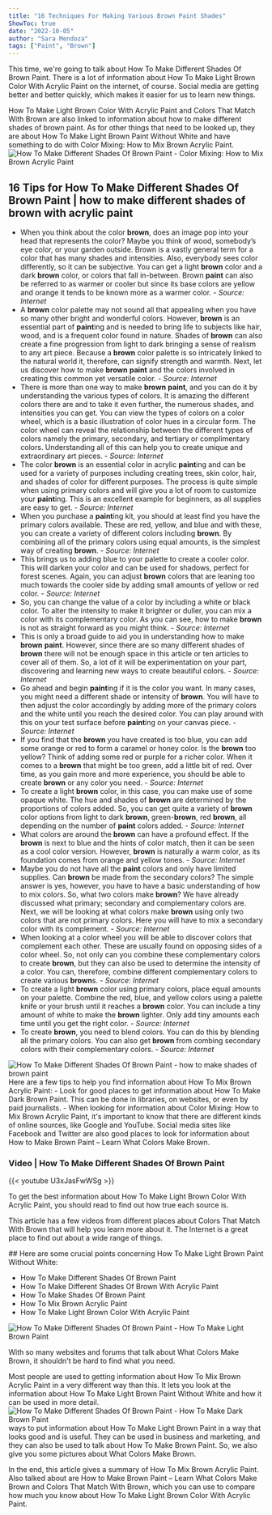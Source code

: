 ```yaml
---
title: "16 Techniques For Making Various Brown Paint Shades"
ShowToc: true 
date: "2022-10-05"
author: "Sara Mendoza" 
tags: ["Paint", "Brown"]
---
```


	
This time, we're going to talk about How To Make Different Shades Of Brown Paint. There is a lot of information about How To Make Light Brown Color With Acrylic Paint on the internet, of course. Social media are getting better and better quickly, which makes it easier for us to learn new things.

How To Make Light Brown Color With Acrylic Paint and Colors That Match With Brown are also linked to information about how to make different shades of brown paint. As for other things that need to be looked up, they are about How To Make Light Brown Paint Without White and have something to do with Color Mixing: How to Mix Brown Acrylic Paint.
<img loading="lazy" src="https://i.shelterness.com/2016/07/20-dark-teal-front-doors.jpg" onerror="this.onerror=null;this.src='https://blogger.googleusercontent.com/img/a/AVvXsEhe7F7TRXHtjiKvHb5vS7DmnxvpHiDyoYyYvm1nHB3Qp2_w3BnM6A2eq4v7FYxCC9bfZt3a9vIMtAYEKUiaDQbHMg-ViyGmRIj39MLp0bGFfgfYw1Dc9q_H-T0wiTm3l0Uq42dETrN9eC8aGJ9_IORZsxST1AcLR7np1koOfcc7tnHa4S8Mwz_xD9d0=s16000';" alt="How To Make Different Shades Of Brown Paint - Color Mixing: How to Mix Brown Acrylic Paint" >

## 16 Tips for How To Make Different Shades Of Brown Paint | how to make different shades of brown with acrylic paint
-   When you think about the color **brown**, does an image pop into your head that represents the color? Maybe you think of wood, somebody’s eye color, or your garden outside. Brown is a vastly general term for a color that has many shades and intensities. Also, everybody sees color differently, so it can be subjective. You can get a light **brown** color and a dark **brown** color, or colors that fall in-between. Brown **paint** can also be referred to as warmer or cooler but since its base colors are yellow and orange it tends to be known more as a warmer color. - <cite>Source: Internet</cite>
-   A **brown** color palette may not sound all that appealing when you have so many other bright and wonderful colors. However, **brown** is an essential part of **paint**ing and is needed to bring life to subjects like hair, wood, and is a frequent color found in nature. Shades of **brown** can also create a fine progression from light to dark bringing a sense of realism to any art piece. Because a **brown** color palette is so intricately linked to the natural world it, therefore, can signify strength and warmth. Next, let us discover how to make **brown** **paint** and the colors involved in creating this common yet versatile color. - <cite>Source: Internet</cite>
-   There is more than one way to make **brown** **paint**, and you can do it by understanding the various types of colors. It is amazing the different colors there are and to take it even further, the numerous shades, and intensities you can get. You can view the types of colors on a color wheel, which is a basic illustration of color hues in a circular form. The color wheel can reveal the relationship between the different types of colors namely the primary, secondary, and tertiary or complimentary colors. Understanding all of this can help you to create unique and extraordinary art pieces. - <cite>Source: Internet</cite>
-   The color **brown** is an essential color in acrylic **paint**ing and can be used for a variety of purposes including creating trees, skin color, hair, and shades of color for different purposes. The process is quite simple when using primary colors and will give you a lot of room to customize your **paint**ing. This is an excellent example for beginners, as all supplies are easy to get. - <cite>Source: Internet</cite>
-   When you purchase a **paint**ing kit, you should at least find you have the primary colors available. These are red, yellow, and blue and with these, you can create a variety of different colors including **brown**. By combining all of the primary colors using equal amounts, is the simplest way of creating **brown**. - <cite>Source: Internet</cite>
-   This brings us to adding blue to your palette to create a cooler color. This will darken your color and can be used for shadows, perfect for forest scenes. Again, you can adjust **brown** colors that are leaning too much towards the cooler side by adding small amounts of yellow or red color. - <cite>Source: Internet</cite>
-   So, you can change the value of a color by including a white or black color. To alter the intensity to make it brighter or duller, you can mix a color with its complementary color. As you can see, how to make **brown** is not as straight forward as you might think. - <cite>Source: Internet</cite>
-   This is only a broad guide to aid you in understanding how to make **brown** **paint**. However, since there are so many different shades of **brown** there will not be enough space in this article or ten articles to cover all of them. So, a lot of it will be experimentation on your part, discovering and learning new ways to create beautiful colors. - <cite>Source: Internet</cite>
-   Go ahead and begin **paint**ing if it is the color you want. In many cases, you might need a different shade or intensity of **brown**. You will have to then adjust the color accordingly by adding more of the primary colors and the white until you reach the desired color. You can play around with this on your test surface before **paint**ing on your canvas piece. - <cite>Source: Internet</cite>
-   If you find that the **brown** you have created is too blue, you can add some orange or red to form a caramel or honey color. Is the **brown** too yellow? Think of adding some red or purple for a richer color. When it comes to a **brown** that might be too green, add a little bit of red. Over time, as you gain more and more experience, you should be able to create **brown** or any color you need. - <cite>Source: Internet</cite>
-   To create a light **brown** color, in this case, you can make use of some opaque white. The hue and shades of **brown** are determined by the proportions of colors added. So, you can get quite a variety of **brown** color options from light to dark **brown**, green-**brown**, red **brown**, all depending on the number of **paint** colors added. - <cite>Source: Internet</cite>
-   What colors are around the **brown** can have a profound effect. If the **brown** is next to blue and the hints of color match, then it can be seen as a cool color version. However, **brown** is naturally a warm color, as its foundation comes from orange and yellow tones. - <cite>Source: Internet</cite>
-   Maybe you do not have all the **paint** colors and only have limited supplies. Can **brown** be made from the secondary colors? The simple answer is yes, however, you have to have a basic understanding of how to mix colors. So, what two colors make **brown**? We have already discussed what primary; secondary and complementary colors are. Next, we will be looking at what colors make **brown** using only two colors that are not primary colors. Here you will have to mix a secondary color with its complement. - <cite>Source: Internet</cite>
-   When looking at a color wheel you will be able to discover colors that complement each other. These are usually found on opposing sides of a color wheel. So, not only can you combine these complementary colors to create **brown**, but they can also be used to determine the intensity of a color. You can, therefore, combine different complementary colors to create various **brown**s. - <cite>Source: Internet</cite>
-   To create a light **brown** color using primary colors, place equal amounts on your palette. Combine the red, blue, and yellow colors using a palette knife or your brush until it reaches a **brown** color. You can include a tiny amount of white to make the **brown** lighter. Only add tiny amounts each time until you get the right color. - <cite>Source: Internet</cite>
-   To create **brown**, you need to blend colors. You can do this by blending all the primary colors. You can also get **brown** from combing secondary colors with their complementary colors. - <cite>Source: Internet</cite>


<img loading="lazy" src="http://construction2style.com/wp-content/uploads/2016/07/C2S_July14-684x1024.jpg" onerror="this.onerror=null;this.src='https://blogger.googleusercontent.com/img/a/AVvXsEhe7F7TRXHtjiKvHb5vS7DmnxvpHiDyoYyYvm1nHB3Qp2_w3BnM6A2eq4v7FYxCC9bfZt3a9vIMtAYEKUiaDQbHMg-ViyGmRIj39MLp0bGFfgfYw1Dc9q_H-T0wiTm3l0Uq42dETrN9eC8aGJ9_IORZsxST1AcLR7np1koOfcc7tnHa4S8Mwz_xD9d0=s16000';" alt="How To Make Different Shades Of Brown Paint - how to make shades of brown paint" >
Here are a few tips to help you find information about How To Mix Brown Acrylic Paint:
- Look for good places to get information about How To Make Dark Brown Paint. This can be done in libraries, on websites, or even by paid journalists.
- When looking for information about Color Mixing: How to Mix Brown Acrylic Paint, it's important to know that there are different kinds of online sources, like Google and YouTube. Social media sites like Facebook and Twitter are also good places to look for information about How to Make Brown Paint – Learn What Colors Make Brown.

### Video | How To Make Different Shades Of Brown Paint
{{< youtube U3xJasFwWSg >}} 

To get the best information about How To Make Light Brown Color With Acrylic Paint, you should read to find out how true each source is.

This article has a few videos from different places about Colors That Match With Brown that will help you learn more about it. The Internet is a great place to find out about a wide range of things.
<script async="async" data-cfasync="false" src="//normallydemandedalter.com/fe63df3c5408708b15d8dc3d9b206b31/invoke.js"></script>
<div id="container-fe63df3c5408708b15d8dc3d9b206b31"></div>
## Here are some crucial points concerning How To Make Light Brown Paint Without White:

- How To Make Different Shades Of Brown Paint
- How To Make Different Shades Of Brown With Acrylic Paint
- How To Make Shades Of Brown Paint
- How To Mix Brown Acrylic Paint
- How To Make Light Brown Color With Acrylic Paint

 <img loading="lazy" src="http://www.decor4all.com/wp-content/uploads/2015/07/roman-shades-window-treatment-ideas-for-bathroom-decorating-5.jpg" onerror="this.onerror=null;this.src='https://blogger.googleusercontent.com/img/a/AVvXsEhe7F7TRXHtjiKvHb5vS7DmnxvpHiDyoYyYvm1nHB3Qp2_w3BnM6A2eq4v7FYxCC9bfZt3a9vIMtAYEKUiaDQbHMg-ViyGmRIj39MLp0bGFfgfYw1Dc9q_H-T0wiTm3l0Uq42dETrN9eC8aGJ9_IORZsxST1AcLR7np1koOfcc7tnHa4S8Mwz_xD9d0=s16000';" alt="How To Make Different Shades Of Brown Paint - How To Make Light Brown Paint" >

With so many websites and forums that talk about What Colors Make Brown, it shouldn't be hard to find what you need.

Most people are used to getting information about How To Mix Brown Acrylic Paint in a very different way than this. It lets you look at the information about How To Make Light Brown Paint Without White and how it can be used in more detail.
<img loading="lazy" src="http://www.marlboroughdentallab.co.uk/sites/default/files/field/image/004.jpg" onerror="this.onerror=null;this.src='https://blogger.googleusercontent.com/img/a/AVvXsEhe7F7TRXHtjiKvHb5vS7DmnxvpHiDyoYyYvm1nHB3Qp2_w3BnM6A2eq4v7FYxCC9bfZt3a9vIMtAYEKUiaDQbHMg-ViyGmRIj39MLp0bGFfgfYw1Dc9q_H-T0wiTm3l0Uq42dETrN9eC8aGJ9_IORZsxST1AcLR7np1koOfcc7tnHa4S8Mwz_xD9d0=s16000';" alt="How To Make Different Shades Of Brown Paint - How To Make Dark Brown Paint" >
ways to put information about How To Make Light Brown Paint in a way that looks good and is useful. They can be used in business and marketing, and they can also be used to talk about How To Make Brown Paint. So, we also give you some pictures about What Colors Make Brown.

In the end, this article gives a summary of How To Mix Brown Acrylic Paint. Also talked about are How to Make Brown Paint – Learn What Colors Make Brown and Colors That Match With Brown, which you can use to compare how much you know about How To Make Light Brown Color With Acrylic Paint.
	
	

